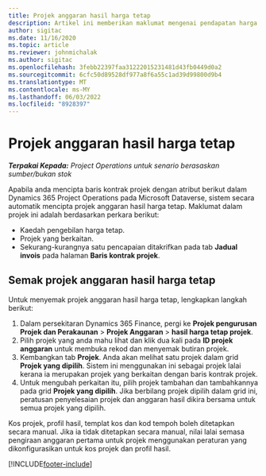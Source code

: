 ```yaml
---
title: Projek anggaran hasil harga tetap
description: Artikel ini memberikan maklumat mengenai pendapatan harga tetap dalam projek.
author: sigitac
ms.date: 11/16/2020
ms.topic: article
ms.reviewer: johnmichalak
ms.author: sigitac
ms.openlocfilehash: 3febb22397faa31222015231481d43fb0449d0a2
ms.sourcegitcommit: 6cfc50d89528df977a8f6a55c1ad39d99800d9b4
ms.translationtype: MT
ms.contentlocale: ms-MY
ms.lasthandoff: 06/03/2022
ms.locfileid: "8928397"
---
```

# <a name="fixed-price-revenue-estimate-projects"></a>Projek anggaran hasil harga tetap 

_**Terpakai Kepada:** Project Operations untuk senario berasaskan sumber/bukan stok_

Apabila anda mencipta baris kontrak projek dengan atribut berikut dalam Dynamics 365 Project Operations pada Microsoft Dataverse, sistem secara automatik mencipta projek anggaran hasil harga tetap. Maklumat dalam projek ini adalah berdasarkan perkara berikut:

  - Kaedah pengebilan harga tetap.
  - Projek yang berkaitan.
  - Sekurang-kurangnya satu pencapaian ditakrifkan pada tab **Jadual invois** pada halaman **Baris kontrak projek**.

## <a name="review-fixed-price-revenue-estimates-projects"></a>Semak projek anggaran hasil harga tetap
Untuk menyemak projek anggaran hasil harga tetap, lengkapkan langkah berikut:

1. Dalam persekitaran Dynamics 365 Finance, pergi ke **Projek pengurusan Projek dan Perakaunan** > **Projek Anggaran** > **hasil harga tetap projek**.
2. Pilih projek yang anda mahu lihat dan klik dua kali pada **ID projek anggaran** untuk membuka rekod dan menyemak butiran projek.
3. Kembangkan tab **Projek**. Anda akan melihat satu projek dalam grid **Projek yang dipilih**. Sistem ini menggunakan ini sebagai projek lalai kerana ia merupakan projek yang berkaitan dengan baris kontrak projek. 
4. Untuk mengubah perkaitan itu, pilih projek tambahan dan tambahkannya pada grid **Projek yang dipilih**. Jika berbilang projek dipilih dalam grid ini, peratusan penyelesaian projek dan anggaran hasil dikira bersama untuk semua projek yang dipilih.

  Kos projek, profil hasil, templat kos dan kod tempoh boleh ditetapkan secara manual. Jika ia tidak ditetapkan secara manual, nilai lalai semasa pengiraan anggaran pertama untuk projek menggunakan peraturan yang dikonfigurasikan untuk kos projek dan profil hasil.



[!INCLUDE[footer-include](../includes/footer-banner.md)]